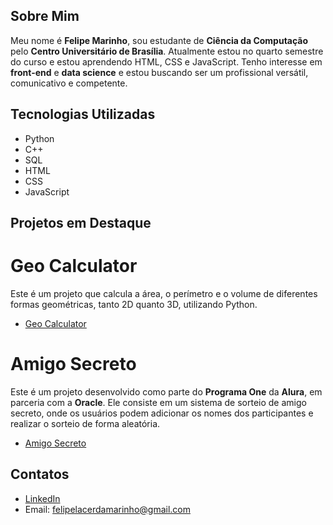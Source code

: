 ## Sobre Mim

Meu nome é **Felipe Marinho**, sou estudante de **Ciência da Computação** pelo **Centro Universitário de Brasília**.
Atualmente estou no quarto semestre do curso e estou aprendendo HTML, CSS e JavaScript. 
Tenho interesse em **front-end** e **data science** e estou buscando ser um profissional versátil, comunicativo e competente.

## Tecnologias Utilizadas

- Python
- C++
- SQL
- HTML
- CSS
- JavaScript

## Projetos em Destaque
# Geo Calculator

Este é um projeto que calcula a área, o perímetro e o volume de diferentes formas geométricas, tanto 2D quanto 3D, utilizando Python.

- [Geo Calculator](https://github.com/MarinhoFelipe1811/GeoCalculator)
# Amigo Secreto

Este é um projeto desenvolvido como parte do **Programa One** da **Alura**, em parceria com a **Oracle**. Ele consiste em um sistema de sorteio de amigo secreto, onde os usuários podem adicionar os nomes dos participantes e realizar o sorteio de forma aleatória.

- [Amigo Secreto](https://github.com/MarinhoFelipe1811/AmigoSecreto)
## Contatos

- [LinkedIn](https://www.linkedin.com/in/felipe-marinho-38b53b298/)
- Email: felipelacerdamarinho@gmail.com
